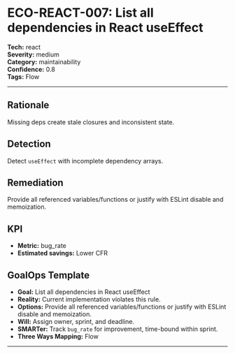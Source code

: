 # ECO-REACT-007: List all dependencies in React useEffect

**Tech:** react  
**Severity:** medium  
**Category:** maintainability  
**Confidence:** 0.8  
**Tags:** Flow

---

## Rationale
Missing deps create stale closures and inconsistent state.

## Detection
Detect `useEffect` with incomplete dependency arrays.

## Remediation
Provide all referenced variables/functions or justify with ESLint disable and memoization.

## KPI
- **Metric:** bug_rate  
- **Estimated savings:** Lower CFR

## GoalOps Template
- **Goal:** List all dependencies in React useEffect  
- **Reality:** Current implementation violates this rule.  
- **Options:** Provide all referenced variables/functions or justify with ESLint disable and memoization.  
- **Will:** Assign owner, sprint, and deadline.  
- **SMARTer:** Track `bug_rate` for improvement, time-bound within sprint.  
- **Three Ways Mapping:** Flow

---

